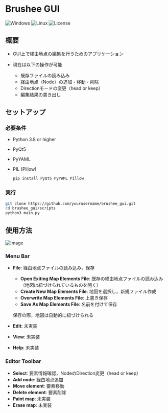 # Brushee GUI

![Windows](https://img.shields.io/badge/platform-Windows-green.svg)
![Linux](https://img.shields.io/badge/platform-Linux-green.svg)
![License](https://img.shields.io/badge/license-GPL--3.0-blue.svg)

## 概要

- GUI上で経由地点の編集を行うためのアプリケーション

- 現在は以下の操作が可能
    - 既存ファイルの読み込み
    - 経由地点（Node）の追加・移動・削除
    - Directionモードの変更（head or keep）
    - 編集結果の書き出し

## セットアップ

### 必要条件

- Python 3.8 or higher
- PyQt5
- PyYAML
- PIL (Pillow)

    ```bash
    pip install PyQt5 PyYAML Pillow
    ```

### 実行

```bash
git clone https://github.com/yourusername/brushee_gui.git
cd brushee_gui/scripts
python3 main.py
```

## 使用方法

![image](https://github.com/user-attachments/assets/40f9820f-3f44-4a4e-b2f7-39179cf69a12)

### Menu Bar
- **File**: 経由地点ファイルの読み込み，保存
    - **Open Exiting Map Elements File**: 既存の経由地点ファイルの読み込み（地図は紐づけられているものを開く）
    - **Create New Map Elements File**: 地図を選択し，新規ファイル作成
    - **Overwrite Map Elements File**: 上書き保存
    - **Save As Map Elements File**: 名前を付けて保存

    保存の際，地図は自動的に紐づけられる
- **Edit**: 未実装
- **View**: 未実装
- **Help**: 未実装

### Editor Toolbar
- **Select**: 要素情報確認，NodeのDirection変更（head or keep）
- **Add node**: 経由地点追加
- **Move element**: 要素移動
- **Delete element**: 要素削除
- **Paint map**: 未実装
- **Erase map**: 未実装
